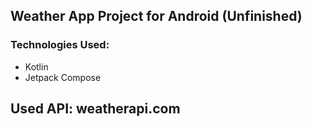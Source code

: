## Weather App Project for Android (Unfinished)

### Technologies Used:
- Kotlin
- Jetpack Compose

## Used API: weatherapi.com